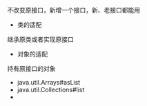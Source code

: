 不改变原接口，新增一个接口，新、老接口都能用





- 类的适配

继承原类或者实现原接口



- 对象的适配

持有原接口的对象





- java.util.Arrays#asList
- java.util.Collections#list
- 